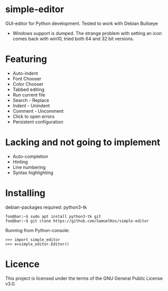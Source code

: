 # simple-editor
GUI-editor for Python development. 
Tested to work with Debian Bullseye
* Windows support is dumped. The strange problem with setting an icon comes back with win10, tried both 64 and 32 bit versions.

# Featuring
* Auto-indent
* Font Chooser
* Color Chooser
* Tabbed editing
* Run current file
* Search - Replace
* Indent - Unindent
* Comment - Uncomment
* Click to open errors
* Persistent configuration

# Lacking and not going to implement
* Auto-completion
* Hinting
* Line numbering
* Syntax highlighting

# Installing
debian-packages required: python3-tk

```console
foo@bar:~$ sudo apt install python3-tk git
foo@bar:~$ git clone https://github.com/SamuelKos/simple-editor
```

Running from Python-console:

```console
>>> import simple_editor
>>> e=simple_editor.Editor()
```

# Licence
This project is licensed under the terms of the GNU General Public License v3.0.
